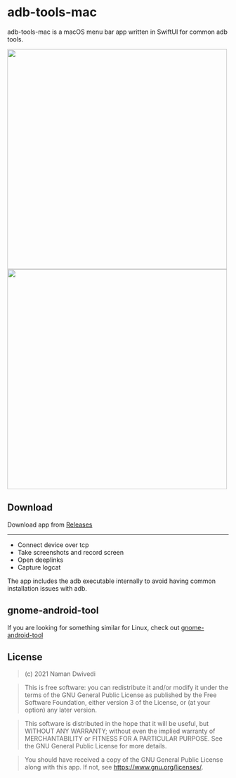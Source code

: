 # adb-tools-mac

adb-tools-mac is a macOS menu bar app written in SwiftUI for common adb tools.

<img src="https://raw.githubusercontent.com/naman14/adb-tools-mac/master/screenshots/screen1.png" width="500" >
<img src="https://raw.githubusercontent.com/naman14/adb-tools-mac/master/screenshots/screen2.png" width="500" >

## Download

Download app from [Releases](https://github.com/naman14/adb-tools-mac/releases)

---

- Connect device over tcp
- Take screenshots and record screen
- Open deeplinks
- Capture logcat

The app includes the adb executable internally to avoid having common installation issues with adb.

## gnome-android-tool

If you are looking for something similar for Linux, check out [gnome-android-tool](https://github.com/naman14/gnome-android-tool)

## License

> (c) 2021 Naman Dwivedi

> This is free software: you can redistribute it and/or modify it under the terms of the GNU General Public License as published by the Free Software Foundation, either version 3 of the License, or (at your option) any later version.

> This software is distributed in the hope that it will be useful, but WITHOUT ANY WARRANTY; without even the implied warranty of MERCHANTABILITY or FITNESS FOR A PARTICULAR PURPOSE. See the GNU General Public License for more details.

> You should have received a copy of the GNU General Public License along with this app. If not, see <https://www.gnu.org/licenses/>.
